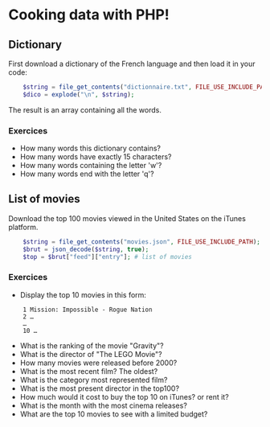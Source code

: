 # Cooking data with PHP!

## Dictionary

First download a dictionary of the French language and then load it in your code:


```php
    $string = file_get_contents("dictionnaire.txt", FILE_USE_INCLUDE_PATH);
    $dico = explode("\n", $string);
```

The result is an array containing all the words.

### Exercices

* How many words this dictionary contains?
* How many words have exactly 15 characters?
* How many words containing the letter 'w'?
* How many words end with the letter 'q'?


## List of movies

Download the top 100 movies viewed in the United States on the iTunes platform.

```php
    $string = file_get_contents("movies.json", FILE_USE_INCLUDE_PATH);
    $brut = json_decode($string, true);
    $top = $brut["feed"]["entry"]; # list of movies
```

### Exercices

* Display the top 10 movies in this form:

```
    1 Mission: Impossible - Rogue Nation
    2 …
    …
    10 …
```

* What is the ranking of the movie "Gravity"?
* What is the director of "The LEGO Movie"?
* How many movies were released before 2000?
* What is the most recent film? The oldest?
* What is the category most represented film?
* What is the most present director in the top100?
* How much would it cost to buy the top 10 on iTunes? or rent it?
* What is the month with the most cinema releases?
* What are the top 10 movies to see with a limited budget?
